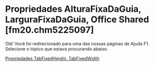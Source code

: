 
# Propriedades AlturaFixaDaGuia, LarguraFixaDaGuia, Office Shared [fm20.chm5225097]

Olá! Você foi redirecionado para uma das nossas páginas de Ajuda F1. Selecione o tópico que estava procurando abaixo.

[Propriedades TabFixedHeight, TabFixedWidth](http://msdn.microsoft.com/library/3b8f8ea4-4916-66ba-1e18-87d56d42efe3%28Office.15%29.aspx)
